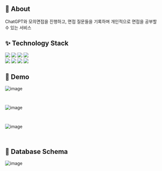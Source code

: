 ## 🎠 About
ChatGPT와 모의면접을 진행하고, 면접 질문들을 기록하며 개인적으로 면접을 공부할 수 있는 서비스

## ✨ Technology Stack

<img src="https://img.shields.io/badge/Spring Boot-6DB33F?style=plastic-square&logo=Spring Boot&logoColor=white"/> <img src="https://img.shields.io/badge/JAVA%2017-%23007396"> <img src="https://img.shields.io/badge/Spring Security-6DB33F?style=plastic-square&logo=Spring Security&logoColor=white"/> <img src="https://img.shields.io/badge/Thymeleaf-005F0F?style=plastic-square&logo=Thymeleaf&logoColor=white">
<br>
<img src="https://img.shields.io/badge/Gradle-02303A?style=plastic-square&logo=Gradle&logoColor=white"/> <img src="https://img.shields.io/badge/Session-000000?style=plastic-square&logo=Session&logoColor=white"> <img src="https://img.shields.io/badge/MySQL-4479A1?style=plastic-square&logo=MySQL&logoColor=white"> <img src="https://img.shields.io/badge/Redis-DC382D?style=plastic-square&logo=redis&logoColor=white">

## 👀 Demo
![image](https://github.com/Jang990/Gpterview/assets/88225377/845c0264-2d6e-4e7d-9838-1452e1564a33)



<br>

![image](https://github.com/Jang990/Gpterview/assets/88225377/c14e79cb-6a21-478e-832f-e560cccbd42f)


<br>

![image](https://github.com/Jang990/Gpterview/assets/88225377/e902da59-b0a3-4dc2-9659-4dad04e17823)


<br>

## 📃 Database Schema

![image](https://github.com/Jang990/Gpterview/assets/88225377/681a4741-04c8-4b80-a373-f128b9ce7b69)




<br>
